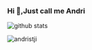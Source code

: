 ### Hi 👋,Just call me Andri

![github stats](https://github-readme-stats.vercel.app/api?username=andristji&show_icons=true&theme=synthwave)
<p align="left"> <img src="https://komarev.com/ghpvc/?username=andristji&label=Profile%20views&color=0e75b6&style=flat" alt="andristji" /></p>
